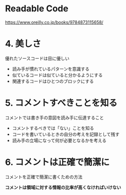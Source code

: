 # Readable Code
https://www.oreilly.co.jp/books/9784873115658/


# 4. 美しさ

優れたソースコードは目に優しい

* 読み手が慣れているパターンを意識する
* 似ているコードは似ていると分かるようにする
* 関連するコードはひとつのブロックにする

# 5. コメントすべきことを知る

コメントでは書き手の意図を読み手に伝達すること

* コメントするべきでは「ない」ことを知る
* コードを書いているときの自分の考えを記録として残す
* 読み手の立場になって何が必要となるかを考える

# 6. コメントは正確で簡潔に

コメントを正確で簡潔に書くための方法

**コメントは領域に対する情報の比率が高くなければいけない**

